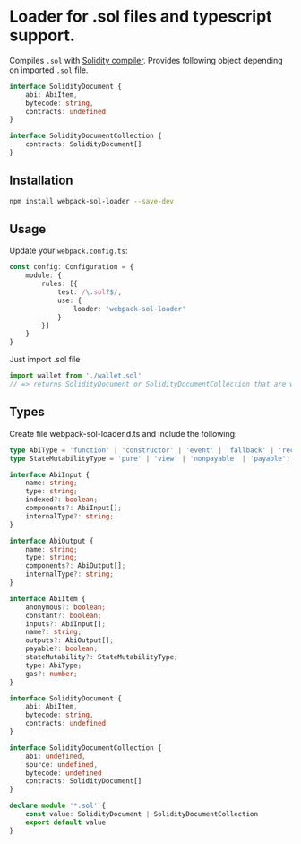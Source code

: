 # Loader for .sol files and typescript support.

Compiles `.sol` with [Solidity compiler](https://github.com/ethereum/solc-js).
Provides following object depending on imported `.sol` file.

```ts
interface SolidityDocument {
    abi: AbiItem,
    bytecode: string,
    contracts: undefined
}

interface SolidityDocumentCollection {
    contracts: SolidityDocument[]
}
```

## Installation

```bash
npm install webpack-sol-loader --save-dev
```

## Usage

Update your `webpack.config.ts`:

```ts
const config: Configuration = {
	module: {
		rules: [{
			test: /\.sol?$/,
			use: {
				loader: 'webpack-sol-loader'
			}
		}]
	}
}
```

Just import .sol file
```ts
import wallet from './wallet.sol'
// => returns SolidityDocument or SolidityDocumentCollection that are written above.
```

## Types

Create file webpack-sol-loader.d.ts and include the following:

```ts
type AbiType = 'function' | 'constructor' | 'event' | 'fallback' | 'receive';
type StateMutabilityType = 'pure' | 'view' | 'nonpayable' | 'payable';

interface AbiInput {
    name: string;
    type: string;
    indexed?: boolean;
    components?: AbiInput[];
    internalType?: string;
}

interface AbiOutput {
    name: string;
    type: string;
    components?: AbiOutput[];
    internalType?: string;
}

interface AbiItem {
    anonymous?: boolean;
    constant?: boolean;
    inputs?: AbiInput[];
    name?: string;
    outputs?: AbiOutput[];
    payable?: boolean;
    stateMutability?: StateMutabilityType;
    type: AbiType;
    gas?: number;
}

interface SolidityDocument {
    abi: AbiItem,
    bytecode: string,
    contracts: undefined
}

interface SolidityDocumentCollection {
    abi: undefined,
    source: undefined,
    bytecode: undefined
    contracts: SolidityDocument[]
}

declare module '*.sol' {
    const value: SolidityDocument | SolidityDocumentCollection
    export default value
}
```